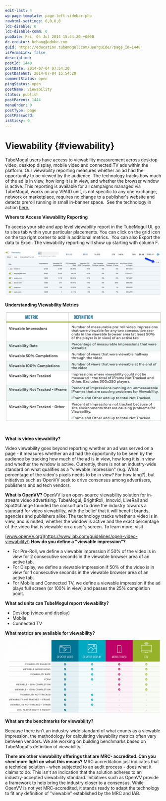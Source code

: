 ```yaml
---
edit-last: 4
wp-page-template: page-left-sidebar.php
rawhtml-settings: 0,0,0,0
ldc-disable: 0
ldc-disable-comm: 0
pubDate: Fri, 04 Jul 2014 15:54:20 +0000
dc-creator: hchang@adobe.com
guid: https://education.tubemogul.com/userguide/?page_id=1448
isPermaLink: false
description: 
postId: 1448
postDate: 2014-07-04 07:54:20
postDateGmt: 2014-07-04 15:54:20
commentStatus: open
pingStatus: open
postName: viewability
status: publish
postParent: 1444
menuOrder: 0
postType: page
postPassword: 
isSticky: 0
---
```


# Viewability {#viewability}

TubeMogul users have access to&nbsp;viewability measurement across desktop video, desktop display, mobile video and connected TV ads within the platform. Our&nbsp;viewability reporting measures whether an ad had the opportunity to be viewed by the audience. The technology tracks how much of the ad is in view, how long it is in view, and whether the browser window is active. This reporting is available for all campaigns managed via TubeMogul, works on any VPAID unit, is not specific to any one exchange, network or marketplace, requires no change to a publisher's website and detects preroll running in small in-banner space.&nbsp;&nbsp;See the technology in action [here.](https://playtime.tubemogul.com/demo/viewability/index.html)
  
**Where to Access Viewability Reporting**

To access your site and app level viewability report in the TubeMogul UI, go to sites tab within your particular placements. You can click on the grid icon on the top right corner to add in additional metrics. &nbsp;You can also Export the data to Excel. The viewability reporting will show up starting with column F.

[ ![Sites](assets/sites-1024x308.png)](assets/sites-1.png)

**Understanding Viewability Metrics&nbsp;**

[ ![2015-08-21_1541](assets/2015-08-21-1541.png)](assets/2015-08-21-1541.png)

&nbsp;

**What is video viewability?**

Video viewability goes beyond reporting whether an ad was served on a page - it measures whether an ad had the opportunity to be seen by the audience by tracking how much of the ad is in view, how long it is in view and whether the window is active. Currently, there is not an industry-wide standard on what qualifies as a "viewable impression" (e.g. What percentage of the video's pixels needs to be in view? For how long?), but initiatives such as OpenVV seek to drive consensus among advertisers, publishers and ad tech vendors.

**What is OpenVV?**
OpenVV is an open-source viewability solution for in-stream video advertising. TubeMogul, BrightRoll, Innovid, LiveRail and SpotXchange founded the consortium to drive the industry towards a standard for video viewability, with the belief that it will benefit brands, agencies and publishers alike. The technology tracks whether a video is in view, and is muted, whether the window is active and the exact percentage of the video that is viewable on a user's screen. To learn more, visit&nbsp;

[www.openVV.org](https://www.iab.com/guidelines/open-video-viewability/)
**How do you define a "viewable impression"?**

* For Pre-Roll, we define a viewable impression if 50% of the video is in view for 2 consecutive seconds in the viewable browser area of an active tab.
* For Display,&nbsp;we define a viewable impression if&nbsp;50% of the video is in view for 1 consecutive seconds in the viewable browser area of an active tab.
* For Mobile and Connected TV, we define a viewable impression if the ad plays full screen (or 100% in view) and passes the 25% completion point.

**What ad units can TubeMogul report viewability?**

* Desktop (video and display)
* Mobile
* Connected TV

**What metrics are available for viewability?**

[ ![cross screen viewability metrics](assets/cross-screen-viewability-metrics-1024x478.png)](assets/cross-screen-viewability-metrics.png)

**What are the benchmarks for viewability?**

Because there isn't an industry-wide standard of what counts as a viewable impression, the methodology for calculating viewability metrics often vary between vendors. We are working on building benchmarks based on TubeMogul's definition of viewability.

**There are other viewability offerings that are MRC- accredited. Can you shed more light on what this means?**
MRC accreditation just indicates that a technical solution - when subjected to an audit process - does what it claims to do. This isn't an indication that the solution adheres to an industry-accepted viewability standard. Initiatives such as OpenVV provide a framework to help bring the industry closer to a consensus. While OpenVV is not yet MRC-accredited, it stands ready to adapt the technology to fit any definition of "viewable" established by the MRC and IAB. 
